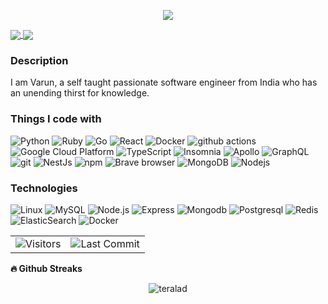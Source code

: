 <p align='center'>
    <img src="https://gidigi.com/cdn/love.gif">
</p>

<a href="https://github-readme-stats.vercel.app/api?username=teralad&count_private=true&show_icons=true&theme=chartreuse-dark">
  <img align="center" src="https://github-readme-stats.vercel.app/api?username=teralad&bg_color=30,e96443,904e95&title_color=fff&text_color=fff" />
</a>
<a href="https://github.com/teralad">
  <img align="center" src="https://github-readme-stats.vercel.app/api/top-langs/?username=teralad&bg_color=30,e96443,904e95&title_color=fff&text_color=fff" />
</a>

### Description
I am Varun, a self taught passionate software engineer from India who has an unending thirst for knowledge. 

### Things I code with

  <img alt="Python" src="https://img.shields.io/badge/python-3670A0?style=for-the-badge&logo=python&logoColor=ffdd54" />
  <img alt="Ruby" src="https://img.shields.io/badge/ruby-%23CC342D.svg?style=for-the-badge&logo=ruby&logoColor=white" />
  <img alt="Go" src="https://img.shields.io/badge/go-%2300ADD8.svg?style=for-the-badge&logo=go&logoColor=white" />
  <img alt="React" src="https://img.shields.io/badge/-React-45b8d8?style=flat-square&logo=react&logoColor=white" />
  <img alt="Docker" src="https://img.shields.io/badge/-Docker-46a2f1?style=flat-square&logo=docker&logoColor=white" />
  <img alt="github actions" src="https://img.shields.io/badge/-Github_Actions-2088FF?style=flat-square&logo=github-actions&logoColor=white" />
  <img alt="Google Cloud Platform" src="https://img.shields.io/badge/-Google_Cloud_Platform-1a73e8?style=flat-square&logo=google-cloud&logoColor=white" />
  <img alt="TypeScript" src="https://img.shields.io/badge/-TypeScript-007ACC?style=flat-square&logo=typescript&logoColor=white" />
  <img alt="Insomnia" src="https://img.shields.io/badge/-Insomnia-5849BE?style=flat-square&logo=insomnia&logoColor=white" />
  <img alt="Apollo" src="https://img.shields.io/badge/-Apollo%20GraphQL-311C87?style=flat-square&logo=apollo-graphql&logoColor=white" />
  <img alt="GraphQL" src="https://img.shields.io/badge/-GraphQL-E10098?style=flat-square&logo=graphql&logoColor=white" />
  <img alt="git" src="https://img.shields.io/badge/-Git-F05032?style=flat-square&logo=git&logoColor=white" />
  <img alt="NestJs" src="https://img.shields.io/badge/-NestJs-ea2845?style=flat-square&logo=nestjs&logoColor=white" />
  <img alt="npm" src="https://img.shields.io/badge/-NPM-CB3837?style=flat-square&logo=npm&logoColor=white" />
  <img alt="Brave browser" src="https://img.shields.io/badge/-Brave_Browser-FB542B?style=flat-square&logo=brave&logoColor=white" />
  <img alt="MongoDB" src="https://img.shields.io/badge/-MongoDB-13aa52?style=flat-square&logo=mongodb&logoColor=white" />
  <img alt="Nodejs" src="https://img.shields.io/badge/-Nodejs-43853d?style=flat-square&logo=Node.js&logoColor=white" />

### Technologies

![Linux](https://img.shields.io/badge/-Linux-000?&logo=Linux)
![MySQL](https://img.shields.io/badge/mysql-%2300f.svg?style=for-the-badge&logo=mysql&logoColor=white)
![Node.js](https://img.shields.io/badge/-Node.js-000?&logo=node.js)
![Express](https://img.shields.io/badge/-Express-000?&logo=express)
![Mongodb](https://img.shields.io/badge/-Mongodb-000?&logo=Mongodb)
![Postgresql](https://img.shields.io/badge/-Postgresql-000?&logo=Postgresql)
![Redis](https://img.shields.io/badge/-Redis-000?&logo=Redis)
![ElasticSearch](https://img.shields.io/badge/-ElasticSearch-005571?style=for-the-badge&logo=elasticsearch)
![Docker](https://img.shields.io/badge/docker-%230db7ed.svg?style=for-the-badge&logo=docker&logoColor=white)


<table>
  <tr>
    <td ><img alt="Visitors" src="https://komarev.com/ghpvc/?username=teralad&style=flat&labelColor=black&logo=github&label=PROFILE+VIEWS&color=29bf12"/></td>
    <td  ><img alt="Last Commit" src="https://img.shields.io/github/last-commit/teralad/teralad?logo=markdown&label=LAST+UPDATE&color=29bf12&style=flat">
</td>
  </tr>
</table>

<b>🔥 Github Streaks</b>
<p align="center"><img src="https://github-readme-streak-stats.herokuapp.com/?user=teralad&theme=black-ice&hide_border=true&stroke=0000&background=0D1117&ring=e05397&fire=e05397&currStreakLabel=e05397&bg_color=30,e96443,904e95&title_color=fff&text_color=fff" alt="teralad" /></p>

